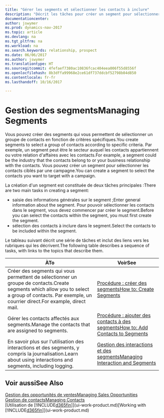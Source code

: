 ```yaml
---
title: "Gérer les segments et sélectionner les contacts à inclure"
description: "Décrit les tâches pour créer un segment pour sélectionner un groupe de contacts en fonction de critères spécifiques, par exemple, les contacts dans un secteur que vous souhaitez cibler."
documentationcenter: 
author: jswymer
ms.prod: dynamics-nav-2017
ms.topic: article
ms.devlang: na
ms.tgt_pltfrm: na
ms.workload: na
ms.search.keywords: relationship, prospect
ms.date: 06/06/2017
ms.author: jswymer
ms.translationtype: HT
ms.sourcegitcommit: 4fefaef7380ac10836fcac404eea006f55d8556f
ms.openlocfilehash: 8b3dffa99968e2ce61df737ddcbf52798b04d850
ms.contentlocale: fr-fr
ms.lasthandoff: 10/16/2017

---
```

# <a name="managing-segments"></a><span data-ttu-id="bb266-103">Gestion des segments</span><span class="sxs-lookup"><span data-stu-id="bb266-103">Managing Segments</span></span>
<span data-ttu-id="bb266-104">Vous pouvez créer des segments qui vous permettent de sélectionner un groupe de contacts en fonction de critères spécifiques.</span><span class="sxs-lookup"><span data-stu-id="bb266-104">You create segments to select a group of contacts according to specific criteria.</span></span> <span data-ttu-id="bb266-105">Par exemple, un segment peut être le secteur auquel les contacts appartiennent ou votre relation d'affaires avec les contacts.</span><span class="sxs-lookup"><span data-stu-id="bb266-105">For example, a segment could be the industry that the contacts belong to or your business relationship with the contacts.</span></span> <span data-ttu-id="bb266-106">Vous pouvez créer un segment pour sélectionner les contacts ciblés par une campagne.</span><span class="sxs-lookup"><span data-stu-id="bb266-106">You can create a segment to select the contacts you want to target with a campaign.</span></span>

<span data-ttu-id="bb266-107">La création d'un segment est constituée de deux tâches principales :</span><span class="sxs-lookup"><span data-stu-id="bb266-107">There are two main tasks in creating a segment:</span></span>

* <span data-ttu-id="bb266-108">saisie des informations générales sur le segment ;</span><span class="sxs-lookup"><span data-stu-id="bb266-108">Enter general information about the segment.</span></span> <span data-ttu-id="bb266-109">Pour pouvoir sélectionner les contacts dans le segment, vous devez commencer par créer le segment.</span><span class="sxs-lookup"><span data-stu-id="bb266-109">Before you can select the contacts within the segment, you must first create the segment.</span></span>
* <span data-ttu-id="bb266-110">sélection des contacts à inclure dans le segment.</span><span class="sxs-lookup"><span data-stu-id="bb266-110">Select the contacts to be included within the segment.</span></span>

<span data-ttu-id="bb266-111">Le tableau suivant décrit une série de tâches et inclut des liens vers les rubriques qui les décrivent.</span><span class="sxs-lookup"><span data-stu-id="bb266-111">The following table describes a sequence of tasks, with links to the topics that describe them.</span></span> 

| <span data-ttu-id="bb266-112">À</span><span class="sxs-lookup"><span data-stu-id="bb266-112">To</span></span> | <span data-ttu-id="bb266-113">Voir</span><span class="sxs-lookup"><span data-stu-id="bb266-113">See</span></span> |
| --- | --- |
| <span data-ttu-id="bb266-114">Créer des segments qui vous permettent de sélectionner un groupe de contacts.</span><span class="sxs-lookup"><span data-stu-id="bb266-114">Create segments which allow you to select a group of contacts.</span></span> <span data-ttu-id="bb266-115">Par exemple, un courrier direct.</span><span class="sxs-lookup"><span data-stu-id="bb266-115">For example, direct mail.</span></span> |[<span data-ttu-id="bb266-116">Procédure : créer des segments</span><span class="sxs-lookup"><span data-stu-id="bb266-116">How to: Create Segments</span></span>](marketing-how-create-segment.md) |
| <span data-ttu-id="bb266-117">Gérer les contacts affectés aux segments.</span><span class="sxs-lookup"><span data-stu-id="bb266-117">Manage the contacts that are assigned to segments.</span></span> |[<span data-ttu-id="bb266-118">Procédure : ajouter des contacts à des segments</span><span class="sxs-lookup"><span data-stu-id="bb266-118">How to: Add Contacts to Segments</span></span>](marketing-add-contact-segment.md) |
| <span data-ttu-id="bb266-119">En savoir plus sur l'utilisation des interactions et des segments, y compris la journalisation.</span><span class="sxs-lookup"><span data-stu-id="bb266-119">Learn about using interactions and segments, including logging.</span></span> |[<span data-ttu-id="bb266-120">Gestion des interactions et des segments</span><span class="sxs-lookup"><span data-stu-id="bb266-120">Managing Interaction and Segments</span></span>](marketing-interaction-segments.md) |

## <a name="see-also"></a><span data-ttu-id="bb266-121">Voir aussi</span><span class="sxs-lookup"><span data-stu-id="bb266-121">See Also</span></span>
[<span data-ttu-id="bb266-122">Gestion des opportunités de ventes</span><span class="sxs-lookup"><span data-stu-id="bb266-122">Managing Sales Opportunities</span></span>](marketing-manage-sales-opportunities.md)  
[<span data-ttu-id="bb266-123">Gestion de contacts</span><span class="sxs-lookup"><span data-stu-id="bb266-123">Managing Contacts</span></span>](marketing-contacts.md)  
<span data-ttu-id="bb266-124">[Utilisation de [!INCLUDE[d365fin](includes/d365fin_md.md)]](ui-work-product.md)</span><span class="sxs-lookup"><span data-stu-id="bb266-124">[Working with [!INCLUDE[d365fin](includes/d365fin_md.md)]](ui-work-product.md)</span></span>

